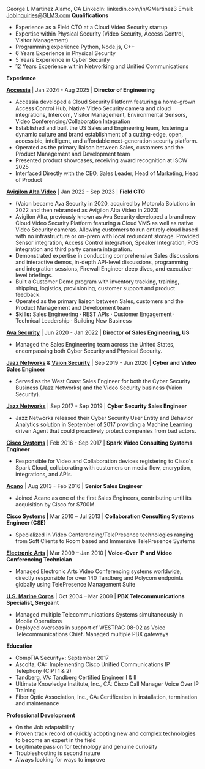 George L Martinez
Alamo, CA LinkedIn: linkedin.com/in/GMartinez3
Email: JobInquiries@GLM3.com
**Qualifications**

* Experience as a Field CTO at a Cloud Video Security startup  
* Expertise within Physical Security (Video Security, Access Control, Visitor Management)  
* Programming experience Python, Node.js, C++  
* 6 Years Experience in Physical Security  
* 5 Years Experience in Cyber Security  
* 12 Years Experience within Networking and Unified Communications

**Experience**

**<a href="https://accessia.com" target="_blank" rel="noopener noreferrer">Accessia</a>** | Jan 2024 \- Aug 2025 | **Director of Engineering**

* Accessia developed a Cloud Security Platform featuring a home-grown Access Control Hub, Native Video Security camera and cloud integrations, Intercom, Visitor Management, Environmental Sensors, Video Conferencing/Collaboration Integration  
* Established and built the US Sales and Engineering team, fostering a dynamic culture and brand establishment of a cutting-edge, open, accessible, intelligent, and affordable next-generation security platform.  
* Operated as the primary liaison between Sales, customers and the Product Management and Development team  
* Presented product showcases, receiving award recognition at ISCW 2025  
* Interfaced Directly with the CEO, Sales Leader, Head of Marketing, Head of Product

**<a href="https://www.avigilon.com/alta" target="_blank" rel="noopener noreferrer">Avigilon Alta Video</a>** | Jan 2022 \- Sep 2023 | **Field CTO**

* (Vaion became Ava Security in 2020, acquired by Motorola Solutions in 2022 and then rebranded as Avigilon Alta Video in 2023\)  
* Avigilon Alta, previously known as Ava Security developed a brand new Cloud Video Security Platform featuring a Cloud VMS as well as native Video Security cameras.  Allowing customers to run entirely cloud based with no infrastructure or on-prem with local redundant storage.  Provided Sensor integration, Access Control integration, Speaker Integration, POS integration and third party camera integration.  
* Demonstrated expertise in conducting comprehensive Sales discussions and interactive demos, in-depth API-level discussions, programming and integration sessions, Firewall Engineer deep dives, and executive-level briefings.  
* Built a Customer Demo program with inventory tracking, training, shipping, logistics, provisioning, customer support and product feedback.  
* Operated as the primary liaison between Sales, customers and the Product Management and Development team  
* **Skills:** Sales Engineering · REST APIs · Customer Engagement · Technical Leadership · Building New Business

**<a href="https://www.avigilon.com/alta" target="_blank" rel="noopener noreferrer">Ava Security</a>** | Jun 2020 \- Jan 2022 | **Director of Sales Engineering, US**

* Managed the Sales Engineering team across the United States, encompassing both Cyber Security and Physical Security.

**<a href="https://www.fortinet.com/products/fortidlp" target="_blank" rel="noopener noreferrer">Jazz Networks</a> & <a href="https://www.avigilon.com/alta" target="_blank" rel="noopener noreferrer">Vaion Security</a>** | Sep 2019 \- Jun 2020 | **Cyber and Video Sales Engineer**

* Served as the West Coast Sales Engineer for both the Cyber Security Business (Jazz Networks) and the Video Security business (Vaion Security).

**<a href="https://www.fortinet.com/products/fortidlp" target="_blank" rel="noopener noreferrer">Jazz Networks</a>** | Sep 2017 \- Sep 2019 | **Cyber Security Sales Engineer**

* Jazz Networks released their Cyber Security User Entity and Behavior Analytics solution in September of 2017 providing a Machine Learning driven Agent that could proactively protect companies from bad actors.

**<a href="https://www.cisco.com/c/en/us/products/collaboration-endpoints/index.html" target="_blank" rel="noopener noreferrer">Cisco Systems</a>** | Feb 2016 \- Sep 2017 | **Spark Video Consulting Systems Engineer**

* Responsible for Video and Collaboration devices registering to Cisco's Spark Cloud, collaborating with customers on media flow, encryption, integrations, and APIs.

**<a href="https://www.cisco.com/c/en/us/products/conferencing/meeting-server/index.html" target="_blank" rel="noopener noreferrer">Acano</a>** | Aug 2013 \- Feb 2016 | **Senior Sales Engineer**

* Joined Acano as one of the first Sales Engineers, contributing until its acquisition by Cisco for $700M.

**Cisco Systems |** Mar 2010 – Jul 2013 | **Collaboration Consulting Systems Engineer (CSE)**

* Specialized in Video Conferencing/TelePresence technologies ranging from Soft Clients to Room based and Immersive TelePresence Systems

**<a href="https://www.ea.com/" target="_blank" rel="noopener noreferrer">Electronic Arts</a>** | Mar 2009 – Jan 2010 | **Voice-Over IP and Video Conferencing Technician**

* Managed Electronic Arts Video Conferencing systems worldwide, directly responsible for over 140 Tandberg and Polycom endpoints globally using TelePresence Management Suite

**<a href="https://www.marines.com/" target="_blank" rel="noopener noreferrer">U.S. Marine Corps</a>** | Oct 2004 – Mar 2009 | **PBX Telecommunications Specialist, Sergeant**

* Managed multiple Telecommunications Systems simultaneously in Mobile Operations  
* Deployed overseas in support of WESTPAC 08-02 as Voice Telecommunications Chief.  Managed multiple PBX gateways

**Education**

* CompTIA Security+: September 2017  
* Ascolta, CA:  Implementing Cisco Unified Communications IP Telephony (CIPT1 & 2\)  
* Tandberg, VA: Tandberg Certified Engineer I & II  
* Ultimate Knowledge Institute, Inc., CA: Cisco Call Manager Voice Over IP Training  
* Fiber Optic Association, Inc., CA: Certification in installation, termination and maintenance

**Professional Development**

* On the Job adaptability  
* Proven track record of quickly adopting new and complex technologies to become an expert in the field  
* Legitimate passion for technology and genuine curiosity  
* Troubleshooting is second nature  
* Always looking for ways to improve